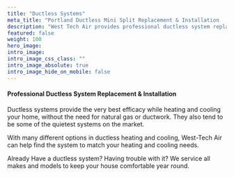 ```yaml
---
title: "Ductless Systems"
meta_title: "Portland Ductless Mini Split Replacement & Installation  | West Tech Air"
description: "West Tech Air provides professional ductless system replacement and installation in Portland, OR. Contact us today for a free estimate."
featured: false
weight: 100
hero_image: 
intro_image: 
intro_image_css_class: ""
intro_image_absolute: true
intro_image_hide_on_mobile: false
---
```


#### Professional Ductless System Replacement & Installation

Ductless systems provide the very best efficacy while heating and cooling your home, without the need for natural gas or ductwork. They also tend to be some of the quietest systems on the market.

With many different options in ductless heating and cooling, West-Tech Air can help find the system to match your heating and cooling needs.

Already Have a ductless system? Having trouble with it? We service all makes and models to keep your house comfortable year round.